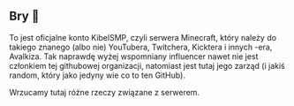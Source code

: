 ## Bry 👋

To jest oficjalne konto KibelSMP, czyli serwera Minecraft, który należy do takiego znanego (albo nie) YouTubera, Twitchera, Kicktera i innych -era, Avalkiza.
Tak naprawdę wyżej wspomniany influencer nawet nie jest członkiem tej githubowej organizacji, natomiast jest tutaj jego zarząd (i jakiś random, który jako jedyny wie co to ten GitHub).

Wrzucamy tutaj różne rzeczy związane z serwerem.

<!--

**Here are some ideas to get you started:**

🙋‍♀️ A short introduction - what is your organization all about?
🌈 Contribution guidelines - how can the community get involved?
👩‍💻 Useful resources - where can the community find your docs? Is there anything else the community should know?
🍿 Fun facts - what does your team eat for breakfast?
🧙 Remember, you can do mighty things with the power of [Markdown](https://docs.github.com/github/writing-on-github/getting-started-with-writing-and-formatting-on-github/basic-writing-and-formatting-syntax)
-->
